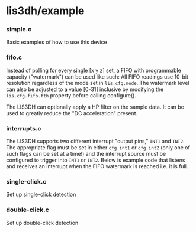 # lis3dh/example

### simple.c
Basic examples of how to use this device

### fifo.c
Instead of polling for every single [x y z] set, a FIFO with programmable capacity ("watermark") can be used like such: All FIFO readings use 10-bit resolution regardless of the mode set in `lis.cfg.mode`. The watermark level can also be adjusted to a value [0-31] inclusive by modifying the `lis.cfg.fifo.fth` property before calling configure().

The LIS3DH can optionally apply a HP filter on the sample data. It can be used to greatly reduce the "DC acceleration" present.

### interrupts.c
The LIS3DH supports two different interrupt "output pins," `INT1` and `INT2`. The appropriate flag must be set in either `cfg.int1` or `cfg.int2` (only one of such flags can be set at a time!) and the interrupt source must be configured to trigger into `INT1` or `INT2`. Below is example code that listens and receives an interrupt when the FIFO watermark is reached i.e. it is full.

### single-click.c

Set up single-click detection

### double-click.c

Set up double-click detection